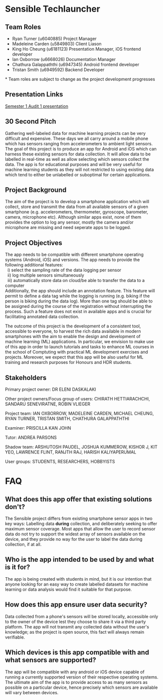 # Sensible Techlauncher

## Team Roles

* Ryan Turner (u6040885) Project Manager
* Madeleine Carden (u5849803) Client Liason 
* King Ho Cheung (u6181123) Presentation Manager, iOS frontend developer
* Ian Oxborrow (u6668026) Documentation Manager
* Chathura Galappaththi (u6947345) Android frontend developer
* Tristan Smith (u6949592) Backend Developer

\* Team roles are subject to change as the project development progresses

## Presentation Links

[Semester 1 Audit 1 presentation](https://docs.google.com/presentation/d/1SKUfDGYnsQlZBFPRt6k_PIxHJTU7K_f_hiBQ2SD-vyE/edit)

## 30 Second Pitch
Gathering well-labeled data for machine learning projects can be very difficult and expensive. These days we all carry around a mobile phone which has sensors ranging from accelerometers to ambient light sensors. The goal of this project is to produce an app for Android and iOS which can harness these existing sensors for data collection. It will allow data to be labelled in real-time as well as allow selecting which sensors collect the data. The app is for educational purposes and will be very useful for machine learning students as they will not restricted to using existing data which tend to either be unlabelled or suboptimal for certain applications.

## Project Background

The aim of the project is to develop a smartphone application which will collect, store and transmit the data from all available sensors of a given smartphone (e.g. accelerometers, thermometer, gyroscope, barometer, camera, microphone etc). Although similar apps exist, none of them provides the option to log any sensor, mostly the camera and/or microphone are missing and need seperate apps to be logged.

## Project Objectives

The app needs to be compatible with different smartphone operating systems (Android, iOS) and versions. The app needs to provide the following additional features:  
&nbsp; i) select the sampling rate of the data logging per sensor  
&nbsp; ii) log multiple sensors simultaneously  
&nbsp; iii) automatically store data on cloud/be able to transfer the data to a computer  
Additionally, the app should include an annotation feature. This feature will permit to define a data tag while the logging is running (e.g. biking if the person is biking during the data log). More than one tag should be able to be assigned during the course of the registration without interrupting the process. Such a feature does not exist in available apps and is crucial for facilitating annotated data collection.

The outcome of this project is the development of a consistent tool, accessible to everyone, to harvest the rich data available in modern smartphones with the aim to enable the design and development of machine learning (ML) applications. In particular, we envision to make use of this app in order to launch tutorials and tasks to enhance ML courses in the school of Comptuting with practical ML development exercises and projects. Moreover, we expect that this app will be also useful for ML training and research purposes for Honours and HDR students.

## Stakeholders
Primary project owner: DR ELENI DASKALAKI

Other project owners/Focus group of users: CHIRATH HETTIARACHCHI, SANDARU SENEVIRATNE, ROBIN VLIEGER

Project team: IAN OXBORROW, MADELEINE CARDEN, MICHAEL CHEUNG, RYAN TURNER, TRISTAN SMITH, CHATHURA GALAPPATHTHI

Examiner: PRISCILLA KAN JOHN

Tutor: ANDREA PARSONS

Shadow team: ARSHUTOSH PAUDEL, JOSHUA KUMMEROW, KISHOR J, KIT YEO, LAWRENCE FLINT, RANJTH RAJ, HARISH KALIYAPERUMAL

User groups: STUDENTS, RESEARCHERS, HOBBYISTS

# FAQ

## What does this app offer that existing solutions don't?

The Sensible project differs from existing smartphone sensor apps in two key ways: Labelling data
**during** collection, and deliberately seeking to offer maximum sensor coverage. Most apps that allow
the user to record sensor data do not try to support the widest array of sensors available on the device, and they provide no way for the user to label the data during collection, if at all.

## Who is the app intended to be used by and what is it for?

The app is being created with students in mind, but it is our intention that anyone looking for an easy way to create labelled datasets for machine learning or data analysis would find it suitable for that purpose.

## How does this app ensure user data security?

Data collected from a phone's sensors will be stored locally, accessible only to the owner of the device lest they choose to share it via a third party platform. The app will not transmit
any collected data without the user's knowledge; as the project is open source, this fact will always
remain verifiable.

## Which devices is this app compatible with and what sensors are supported?

The app will be compatible with any android or iOS device capable of running a currently supported version of their respective operating systems. The ultimate aim of the app is to provide access to as many sensors as possible on a particular device, hence precisely which sensors are available will vary between devices.
